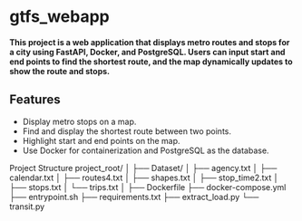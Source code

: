 # gtfs_webapp

#### This project is a web application that displays metro routes and stops for a city using FastAPI, Docker, and PostgreSQL. Users can input start and end points to find the shortest route, and the map dynamically updates to show the route and stops.

## Features

- Display metro stops on a map.
- Find and display the shortest route between two points.
- Highlight start and end points on the map.
- Use Docker for containerization and PostgreSQL as the database.

Project Structure
project_root/
│
├── Dataset/
│   ├── agency.txt
│   ├── calendar.txt
│   ├── routes4.txt
│   ├── shapes.txt
│   ├── stop_time2.txt
│   ├── stops.txt
│   └── trips.txt
│
├── Dockerfile
├── docker-compose.yml
├── entrypoint.sh
├── requirements.txt
├── extract_load.py
└── transit.py
